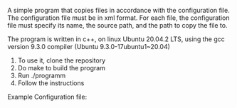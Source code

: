 A simple program that copies files in accordance with the configuration file. The configuration file must be in xml format. For each file, the configuration file must specify its name, the source path, and the path to copy the file to.

The program is written in c++, on linux Ubuntu 20.04.2 LTS,
using the gcc version 9.3.0 compiler (Ubuntu 9.3.0-17ubuntu1~20.04)

1. To use it, clone the repository
2. Do make to build the program
3. Run ./programm
4. Follow the instructions

Example
Configuration file:

<config>
<file
source_path="C:\Windows\system32"
destination_path="C:\Program files"
file_name="kernel32.dll"
/>
<file
source_path="/var/log"
destination_path="/etc"
file_name="server.log"
/>
</config>
